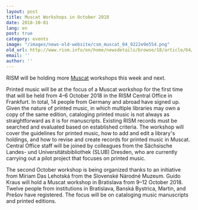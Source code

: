 ```yaml
---
layout: post
title: Muscat Workshops in October 2018
date: 2018-10-01
lang: en
post: true
category: events
image: "/images/news-old-website/csm_muscat_04_9222e9e554.png"
old_url: http://www.rism.info/en/home/newsdetails/browse/18/article/64/muscat-workshops-in-october-2018.html
email: ''
author: ''
---
```


RISM will be holding more [Muscat](/community/muscat.html) workshops this week and next.

Printed music will be at the focus of a Muscat workshop for the first time that will be held from 4–6 October 2018 in the RISM Central Office in Frankfurt. In total, 14 people from Germany and abroad have signed up. Given the nature of printed music, in which multiple libraries may own a copy of the same edition, cataloging printed music is not always as straightforward as it is for manuscripts. Existing RISM records must be searched and evaluated based on established criteria. The workshop will cover the guidelines for printed music, how to add and edit a library's holdings, and how to revise and create records for printed music in Muscat. Central Office staff will be joined by colleagues from the Sächsische Landes- und Universitätsbibliothek (SLUB) Dresden, who are currently carrying out a pilot project that focuses on printed music.

The second October workshop is being organized thanks to an initiative from Miriam Das Lehotská from the Slovenské Národné Muzeum. Guido Kraus will hold a Muscat workshop in Bratislava from 9–12 October 2018. Twelve people from institutions in Bratislava, Banská Bystrica, Martin, and Prešov have registered. The focus will be on cataloging music manuscripts and printed editions.
